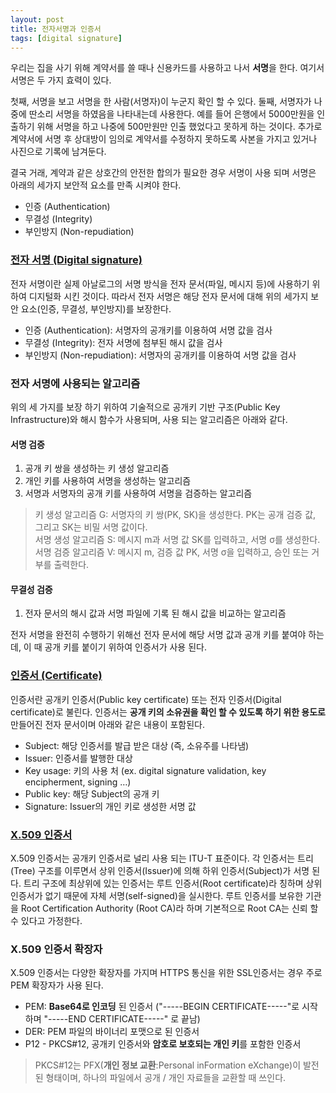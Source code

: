 ```yaml
---
layout: post
title: 전자서명과 인증서
tags: [digital signature]
---
```


 우리는 집을 사기 위해 계약서를 쓸 때나 신용카드를 사용하고 나서 **서명**을 한다. 여기서 서명은 두 가지 효력이 있다.  
 
 첫째, 서명을 보고 서명을 한 사람(서명자)이 누군지 확인 할 수 있다. 둘째, 서명자가 나중에 딴소리 서명을 하였음을 나타내는데 사용한다. 예를 들어 은행에서 5000만원을 인출하기 위해 서명을 하고 나중에 500만원만 인출 했었다고 못하게 하는 것이다. 추가로 계약서에 서명 후 상대방이 임의로 계약서를 수정하지 못하도록 사본을 가지고 있거나 사진으로 기록에 남겨둔다.  
 
 결국 거래, 계약과 같은 상호간의 안전한 합의가 필요한 경우 서명이 사용 되며 서명은 아래의 세가지 보안적 요소를 만족 시켜야 한다.
-	인증 (Authentication)
-	무결성 (Integrity)
-	부인방지 (Non-repudiation)

### [전자 서명 (Digital signature)][1]
 전자 서명이란 실제 아날로그의 서명 방식을 전자 문서(파일, 메시지 등)에 사용하기 위하여 디지털화 시킨 것이다. 따라서 전자 서명은 해당 전자 문서에 대해 위의 세가지 보안 요소(인증, 무결성, 부인방지)를 보장한다. 
-	인증 (Authentication): 서명자의 공개키를 이용하여 서명 값을 검사
-	무결성 (Integrity): 전자 서명에 첨부된 해시 값을 검사
-	부인방지 (Non-repudiation): 서명자의 공개키를 이용하여 서명 값을 검사

### 전자 서명에 사용되는 알고리즘
 위의 세 가지를 보장 하기 위하여 기술적으로 공개키 기반 구조(Public Key Infrastructure)와 해시 함수가 사용되며, 사용 되는 알고리즘은 아래와 같다.

#### 서명 검증
1.	공개 키 쌍을 생성하는 키 생성 알고리즘
2.	개인 키를 사용하여 서명을 생성하는 알고리즘
3.	서명과 서명자의 공개 키를 사용하여 서명을 검증하는 알고리즘

> 키 생성 알고리즘 G: 서명자의 키 쌍(PK, SK)을 생성한다. PK는 공개 검증 값, 그리고 SK는 비밀 서명 값이다.  
> 서명 생성 알고리즘 S: 메시지 m과 서명 값 SK를 입력하고, 서명 σ를 생성한다.  
> 서명 검증 알고리즘 V: 메시지 m, 검증 값 PK, 서명 σ을 입력하고, 승인 또는 거부를 출력한다.  

#### 무결성 검증
1.	전자 문서의 해시 값과 서명 파일에 기록 된 해시 값을 비교하는 알고리즘

 전자 서명을 완전히 수행하기 위해선 전자 문서에 해당 서명 값과 공개 키를 붙여야 하는데, 이 때 공개 키를 붙이기 위하여 인증서가 사용 된다.

### [인증서 (Certificate)][3]
 인증서란 공개키 인증서(Public key certificate) 또는 전자 인증서(Digital certificate)로 불린다. 인증서는 **공개 키의 소유권을 확인 할 수 있도록 하기 위한 용도로** 만들어진 전자 문서이며 아래와 같은 내용이 포함된다. 
-	Subject: 해당 인증서를 발급 받은 대상 (즉, 소유주를 나타냄)
-	Issuer: 인증서를 발행한 대상
-	Key usage:  키의 사용 처 (ex. digital signature validation, key encipherment,  signing …)
-	Public key: 해당 Subject의 공개 키
-	Signature:  Issuer의 개인 키로 생성한 서명 값

### [X.509 인증서][4]
X.509 인증서는 공개키 인증서로 널리 사용 되는 ITU-T 표준이다. 각 인증서는 트리(Tree) 구조를 이루면서 상위 인증서(Issuer)에 의해 하위 인증서(Subject)가 서명 된다. 트리 구조에 최상위에 있는 인증서는 루트 인증서(Root certificate)라 칭하며 상위 인증서가 없기 때문에 자체 서명(self-signed)을 실시한다. 루트 인증서를 보유한 기관을 Root Certification Authority (Root CA)라 하며 기본적으로 Root CA는 신뢰 할 수 있다고 가정한다.

### X.509 인증서 확장자
 X.509 인증서는 다양한 확장자를 가지며 HTTPS 통신을 위한 SSL인증서는 경우 주로 PEM 확장자가 사용 된다.
- PEM: **Base64로 인코딩** 된 인증서
	("-----BEGIN CERTIFICATE-----"로 시작하며 "-----END CERTIFICATE-----" 로 끝남)
- DER: PEM 파일의 바이너리 포맷으로 된 인증서
- P12 - PKCS#12, 공개키 인증서와 **암호로 보호되는 개인 키**를 포함한 인증서
> PKCS#12는 PFX(**개인 정보 교환**:Personal inFormation eXchange)이 발전된 형태이며,
  하나의 파일에서 공개 / 개인 자료들을 교환할 때 쓰인다.

[1]:https://en.wikipedia.org/wiki/Digital_signature 
[2]:https://en.wikipedia.org/wiki/Public_key_infrastructure
[3]:https://en.wikipedia.org/wiki/Public_key_certificate
[4]:https://en.wikipedia.org/wiki/X.509
